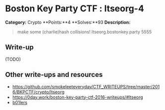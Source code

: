 # Boston Key Party CTF : ltseorg-4

**Category:** Crypto
**Points:**4 
**Solves:**93
**Description:**

> make some (charlie)hash collisions! ltseorg.bostonkey.party 5555 


## Write-up

(TODO)

## Other write-ups and resources

* <https://github.com/smokeleeteveryday/CTF_WRITEUPS/tree/master/2016/BKPCTF/crypto/ltseorg> 
* <https://0day.work/boston-key-party-ctf-2016-writeups/#ltseorg>
* [b01lers](https://b01lers.net/challenges/Boston%20Key%20Party%202016/ltseorg/92/)

